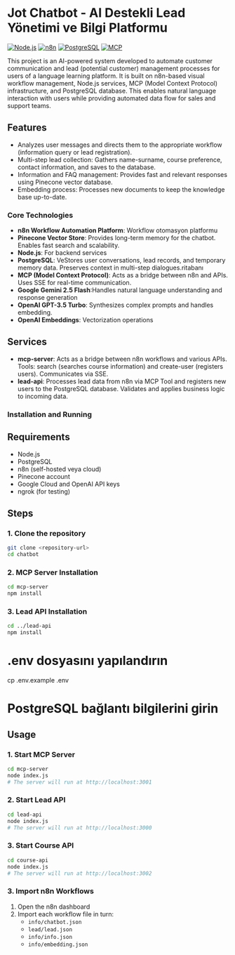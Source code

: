 # Jot Chatbot - AI Destekli Lead Yönetimi ve Bilgi Platformu

[![Node.js](https://img.shields.io/badge/Node.js-18+-green.svg)](https://nodejs.org/)
[![n8n](https://img.shields.io/badge/n8n-Workflow%20Automation-blue.svg)](https://n8n.io/)
[![PostgreSQL](https://img.shields.io/badge/PostgreSQL-Database-blue.svg)](https://www.postgresql.org/)
[![MCP](https://img.shields.io/badge/MCP-Protocol-orange.svg)](https://modelcontextprotocol.io/)

This project is an AI-powered system developed to automate customer communication and lead (potential customer) management processes for users of a language learning platform. It is built on n8n-based visual workflow management, Node.js services, MCP (Model Context Protocol) infrastructure, and PostgreSQL database. This enables natural language interaction with users while providing automated data flow for sales and support teams.

## Features

- Analyzes user messages and directs them to the appropriate workflow (information query or lead registration).
- Multi-step lead collection: Gathers name-surname, course preference, contact information, and saves to the database.
- Information and FAQ management: Provides fast and relevant responses using Pinecone vector database.
- Embedding process: Processes new documents to keep the knowledge base up-to-date.

### Core Technologies
- **n8n Workflow Automation Platform**: Workflow otomasyon platformu
- **Pinecone Vector Store**: Provides long-term memory for the chatbot. Enables fast search and scalability.
- **Node.js**: For backend services
- **PostgreSQL**: VeStores user conversations, lead records, and temporary memory data. Preserves context in multi-step dialogues.ritabanı
- **MCP (Model Context Protocol)**: Acts as a bridge between n8n and APIs. Uses SSE for real-time communication.
- **Google Gemini 2.5 Flash**:Handles natural language understanding and response generation
- **OpenAI GPT-3.5 Turbo**: Synthesizes complex prompts and handles embedding.
- **OpenAI Embeddings**: Vectorization operations

## Services
- **mcp-server**: Acts as a bridge between n8n workflows and various APIs. Tools: search (searches course information) and create-user (registers users). Communicates via SSE.
- **lead-api**: Processes lead data from n8n via MCP Tool and registers new users to the PostgreSQL database. Validates and applies business logic to incoming data.

### Installation and Running
## Requirements
- Node.js
- PostgreSQL
- n8n (self-hosted veya cloud)
- Pinecone account
- Google Cloud and OpenAI API keys
- ngrok (for testing)

## Steps

### 1. Clone the repository
```bash
git clone <repository-url>
cd chatbot
```

### 2. MCP Server Installation
```bash
cd mcp-server
npm install
```

### 3.  Lead API Installation
```bash
cd ../lead-api
npm install
```


# .env dosyasını yapılandırın
cp .env.example .env
# PostgreSQL bağlantı bilgilerini girin


## Usage

### 1. Start MCP Server
```bash
cd mcp-server
node index.js
# The server will run at http://localhost:3001
```

### 2. Start Lead API
```bash
cd lead-api
node index.js
# The server will run at http://localhost:3000
```

### 3. Start Course API
```bash
cd course-api
node index.js
# The server will run at http://localhost:3002
```

### 3. Import n8n Workflows
1. Open the n8n dashboard
2. Import each workflow file in turn:
   - `info/chatbot.json`
   - `lead/lead.json`
   - `info/info.json`
   - `info/embedding.json`


